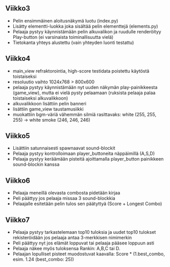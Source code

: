 ## Viikko3

-   Pelin ensimmäinen aloitusnäkymä luotu (index.py)
-   Lisätty elementti-luokka joka sisältää pelin elementtejä (elements.py)
-   Pelaaja pystyy käynnistämään pelin alkuvalikon ja ruudulle renderöityy Play-button (ei varsinaista toiminallisuutta vielä)
-   Tietokanta yhteys alustettu (vain yhteyden luonti testattu)

## Viikko4

-   main_view refraktorointia, high-score testidata poistettu käytöstä toistaiseksi
-   resoluutio vaihto 1024x768 > 800x600
-   pelaaja pystyy käynnistämään nyt uuden näkymän play-painikkeesta (game_view), mutta ei vielä pysty pelaamaan (ruksista pelaaja palaa toistaiseksi alkuvalikkoon)
-   alkuvalikkoon lisättiin pelin banneri
-   lisättiin game_view taustamusiikki
-   muokattiin bgm-väriä vähemmän silmiä rasittavaks: white (255, 255, 255) -> white smoke (246, 246, 246)

## Viikko5

-   Lisättiin satunnaisesti spawnaavat sound-blockit
-   Pelaaja pystyy kontrolloimaan player_buttoneita näppäimillä (A,S,D)
-   Pelaaja pystyy keräämään pisteitä ajoittamalla player_button painikkeen sound-blockin kanssa

## Viikko6

-   Pelaaja meneillä olevasta combosta pidetään kirjaa
-   Peli päättyy jos pelaaja missaa 3 sound-blockkia
-   Pelaajalle esitetään pelin tulos sen päätyttyä (Score + Longest Combo)

## Viikko7

-   Pelaaja pystyy tarkastelemaan top10 tuloksia ja uudet top10 tulokset rekisteröidään jos pelaaja antaa 3-merkkisen nimimerkin
-   Peli päättyy nyt jos elämät loppuvat tai pelaaja pääsee loppuun asti
-   Pelaaja näkee myös tuloksensa Rankin: A,B,C tai D.
-   Pelaajan lopulliset pisteet muodostuvat kaavalla: Score * (1.best_combo, esim. 1.24 (best_combo: 25))